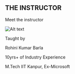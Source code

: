 
## THE INSTRUCTOR

Meet the instructor

![Alt text](/image-1.png)

Taught by

Rohini Kumar Barla

10yrs+ of Industry Experience

M.Tech IIT Kanpur, Ex-Microsoft
